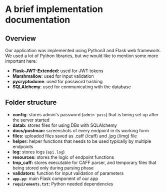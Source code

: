 # A brief implementation documentation

## Overview
Our application was implemented using Python3 and Flask web framework. We used a lot of Python libraries, but we would like to mention some more important here:
- **Flask-JWT-Extended:** used for JWT tokens
- **Marshmallow**: used for input validation
- **pycryptodome**: used for password hashing
- **SQLAlchemy**: used for communicating with the database


## Folder structure

- **config**: stores admin's password (`admin_pass`) that is being set up after the server started
- **datab:** stores files for using DBs with SQLAlchemy
- **docs/postman:** screenshots of every endpoint in its working form
- **files:** uploaded files saved as .caff (/caff) and .jpg (/img) file
- **helper:** helper functions that needs to be used typically by multiple endpoints
- **log:** stores logs (`api.log`)
- **resources:** stores the logic of endpoint functions
- **tmp_caff:** stores executable for CAFF parser, and temporary files that being stored only during parsing phase
- **validators:** function for input validation of parameters
- **`app.py`:** main Flask component of our app
- **`requirements.txt`:** Python needed dependencies
